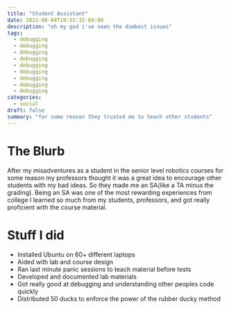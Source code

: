 ```yaml
---
title: "Student Assistant"
date: 2021-06-04T19:55:32-04:00
description: "oh my god i've seen the dumbest issues"
tags:
  - debugging
  - debugging
  - debugging
  - debugging
  - debugging
  - debugging
  - debugging
  - debugging
  - debugging
categories:
  - social
draft: false
summary: "for some reason they trusted me to teach other students"
---
```


# The Blurb

After my misadventures as a student in the senior level robotics courses for some reason my professors thought it was a great idea to encourage other students with my bad ideas. So they made me an SA(like a TA minus the grading). Being an SA was one of the most rewarding experiences from college I learned so much from my students, professors, and got really proficient with the course material. 

# Stuff I did
  - Installed Ubuntu on 60+ different laptops
  - Aided with lab and course design
  - Ran last minute panic sessions to teach material before tests
  - Developed and documented lab materials 
  - Got really good at debugging and understanding other peoples code quickly
  - Distributed 50 ducks to enforce the power of the rubber ducky method 

